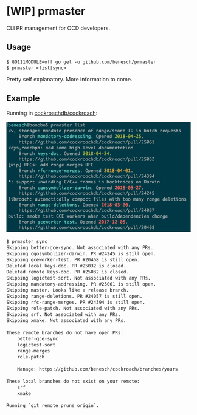 # [WIP] prmaster

CLI PR management for OCD developers.

## Usage

```shell
$ GO111MODULE=off go get -u github.com/benesch/prmaster
$ prmaster <list|sync>
```

Pretty self explanatory. More information to come.

## Example

Running in [cockroachdb/cockroach]:

<img src="screenshot.png" width="485" />

```shell
$ prmaster sync
Skipping better-gce-sync. Not associated with any PRs.
Skipping cgosymbolizer-darwin. PR #24245 is still open.
Skipping gceworker-test. PR #20468 is still open.
Deleted local keys-doc. PR #25032 is closed.
Deleted remote keys-doc. PR #25032 is closed.
Skipping logictest-sort. Not associated with any PRs.
Skipping mandatory-addressing. PR #25061 is still open.
Skipping master. Looks like a release branch.
Skipping range-deletions. PR #24057 is still open.
Skipping rfc-range-merges. PR #24394 is still open.
Skipping role-patch. Not associated with any PRs.
Skipping srf. Not associated with any PRs.
Skipping xmake. Not associated with any PRs.

These remote branches do not have open PRs:
    better-gce-sync
    logictest-sort
    range-merges
    role-patch

    Manage: https://github.com/benesch/cockroach/branches/yours

These local branches do not exist on your remote:
    srf
    xmake

Running `git remote prune origin`.
```

[cockroachdb/cockroach]: https://github.com/cockroachdb/cockroach
